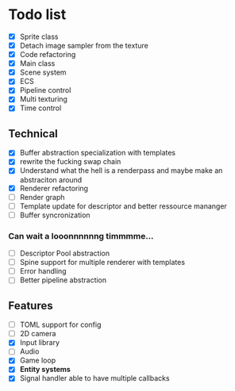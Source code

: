 # Todo list

- [x] Sprite class
- [x] Detach image sampler from the texture
- [x] Code refactoring
- [x] Main class
- [x] Scene system
- [x] ECS
- [x] Pipeline control
- [x] Multi texturing
- [x] Time control

## Technical
- [x] Buffer abstraction specialization with templates
- [x] rewrite the fucking swap chain
- [x] Understand what the hell is a renderpass and maybe make an abstraciton around
- [x] Renderer refactoring
- [ ] Render graph
- [ ] Template update for descriptor and better ressource mananger
- [ ] Buffer syncronization

### Can wait a looonnnnnng timmmme...
- [ ] Descriptor Pool abstraction
- [ ] Spine support for multiple renderer with templates
- [ ] Error handling
- [ ] Better pipeline abstraction

## Features
- [ ] TOML support for config
- [ ] 2D camera
- [X] Input library
- [ ] Audio
- [x] Game loop
- [x] **Entity systems**
- [X] Signal handler able to have multiple callbacks
